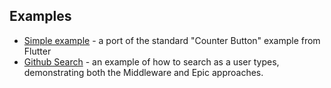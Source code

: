 ## Examples

* [Simple example](https://github.com/brianegan/flutter_redux/tree/master/example/counter) - a port of the standard "Counter Button" example from Flutter
* [Github Search](https://github.com/brianegan/flutter_redux/tree/master/example/github_search) - an example of how to search as a user types, demonstrating both the Middleware and Epic approaches.